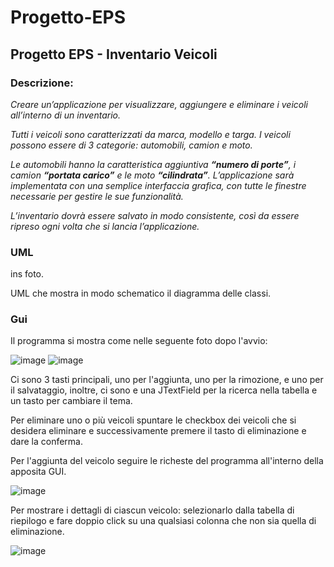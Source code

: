 # Progetto-EPS
## Progetto EPS - Inventario Veicoli

### Descrizione:
*Creare un’applicazione per visualizzare, aggiungere e eliminare i veicoli*
*all’interno di un inventario.*

*Tutti i veicoli sono caratterizzati da marca, modello e targa.*
*I veicoli possono essere di 3 categorie: automobili, camion e moto.*

*Le automobili hanno la caratteristica aggiuntiva **“numero di porte”**, i camion*
***“portata carico”** e le moto **“cilindrata”**.*
*L’applicazione sarà implementata con una semplice interfaccia grafica,*
*con tutte le finestre necessarie per gestire le sue funzionalità.*

*L’inventario dovrà essere salvato in modo consistente, così*
*da essere ripreso ogni volta che si lancia l’applicazione.*

### UML
ins foto.

UML che mostra in modo schematico il diagramma delle classi.

### Gui
Il programma si mostra come nelle seguente foto dopo l'avvio:

![image](https://github.com/Bugs-Busters-UniBS/Progetto-EPS/assets/46071804/6f293943-6c37-4ec4-a319-6a2526eb3f6e)
![image](https://github.com/Bugs-Busters-UniBS/Progetto-EPS/assets/46071804/02c170d6-d9cd-4c00-bd3e-cae232302def)


Ci sono 3 tasti principali, uno per l'aggiunta, uno per la rimozione, e uno per il salvataggio, inoltre,
ci sono e una JTextField per la ricerca nella tabella e un tasto per cambiare il tema.

Per eliminare uno o più veicoli spuntare le checkbox dei veicoli che si desidera eliminare e successivamente premere il tasto di eliminazione e dare la conferma.

Per l'aggiunta del veicolo seguire le richeste del programma all'interno della apposita GUI.

![image](https://github.com/Bugs-Busters-UniBS/Progetto-EPS/assets/46071804/fb082128-af89-4284-9e63-1b036a44bf4e)

Per mostrare i dettagli di ciascun veicolo: selezionarlo dalla tabella di riepilogo e fare doppio click su una qualsiasi colonna che non sia quella di eliminazione.

![image](https://github.com/Bugs-Busters-UniBS/Progetto-EPS/assets/46071804/f026a309-0d03-4750-9816-b1d70f1c90bb)
